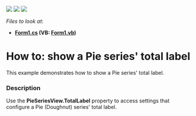<!-- default badges list -->
![](https://img.shields.io/endpoint?url=https://codecentral.devexpress.com/api/v1/VersionRange/128575525/17.2.3%2B)
[![](https://img.shields.io/badge/Open_in_DevExpress_Support_Center-FF7200?style=flat-square&logo=DevExpress&logoColor=white)](https://supportcenter.devexpress.com/ticket/details/T556267)
[![](https://img.shields.io/badge/📖_How_to_use_DevExpress_Examples-e9f6fc?style=flat-square)](https://docs.devexpress.com/GeneralInformation/403183)
<!-- default badges end -->
<!-- default file list -->
*Files to look at*:

* **[Form1.cs](./CS/PieTotalLabelSample/Form1.cs) (VB: [Form1.vb](./VB/PieTotalLabelSample/Form1.vb))**
<!-- default file list end -->
# How to: show a Pie series' total label


This example demonstrates how to show a Pie series' total label.


<h3>Description</h3>

Use the <strong>PieSeriesView.TotalLabel</strong> property to access settings that configure a Pie (Doughnut) series' total label.

<br/>


